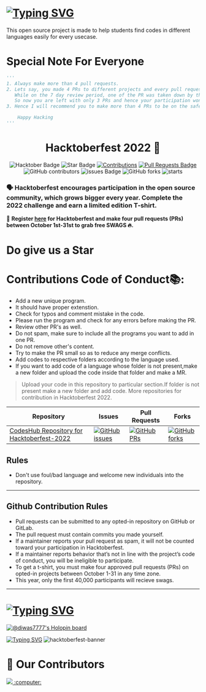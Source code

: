 # [![Typing SVG](https://readme-typing-svg.demolab.com?font=Fira+Code&size=50&pause=1000&multiline=true&width=435&height=80&lines=CodesHub)](https://github.com/diwas777777/CodesHub)
This open source project is made to help students find codes in different languages easily for every usecase.

# Special Note For Everyone
```py
'''
1. Always make more than 4 pull requests.
2. Lets say, you made 4 PRs to different projects and every pull request got merged.
   While on the 7 day review period, one of the PR was taken down by the Hacktoberfest review team.
   So now you are left with only 3 PRs and hence your participation wont be counted for swags.
3. Hence I will recommend you to make more than 4 PRs to be on the safe side.

    Happy Hacking
'''
```
<h1 align="center"> Hacktoberfest 2022 🎉</h1>

<div align="center">
  
<img src="https://img.shields.io/badge/hacktoberfest-2022-blueviolet" alt="Hacktober Badge"/>
 <img src="https://img.shields.io/static/v1?label=%F0%9F%8C%9F&message=If%20Useful&style=style=flat&color=BC4E99" alt="Star Badge"/>
 <a href="https://github.com/diwas777777/CodesHub" ><img src="https://img.shields.io/badge/Contributions-welcome-violet.svg?style=flat&logo=git" alt="Contributions" /></a>
<a href="https://github.com/diwas777777/CodesHub/pulls"><img src="https://img.shields.io/github/issues-pr/diwas777777/CodesHub" alt="Pull Requests Badge"/></a>
<br>
<img alt="GitHub contributors" src="https://img.shields.io/github/contributors/diwas777777/CodesHub"> <img src="https://img.shields.io/github/issues/diwas777777/CodesHub" alt="issues Badge"/> <img alt="GitHub forks" src="https://img.shields.io/github/forks/diwas777777/CodesHub"> <img alt="starts" src="https://img.shields.io/github/stars/diwas777777/CodesHub">

</div>

### 🗣 Hacktoberfest encourages participation in the open source community, which grows bigger every year. Complete the 2022 challenge and earn a limited edition T-shirt.
📢 **Register [here](https://hacktoberfest.digitalocean.com) for Hacktoberfest and make four pull requests (PRs) between October 1st-31st to grab free SWAGS 🔥.**
# Do give us a Star

# Contributions Code of Conduct📚:
- Add a new unique program.
- It should have proper extenstion.
- Check for typos and comment mistake in the code.
- Please run the program and check for any errors before making the PR.
- Review other PR's as well.
- Do not spam, make sure to include all the programs you want to add in one PR.
- Do not remove other's content.
- Try to make the PR small so as to reduce any merge conflicts.
- Add codes to respective folders according to the language used.
- If you want to add code of a language whose folder is not present,make a new folder and upload the code inside that folder and make a MR.

> Upload your code in this repository to particular section.If folder is not present make a new folder and add code.
> More repositories for contribution in Hacktoberfest 2022.

| Repository                                                  | Issues                                                                                                                                                           | Pull Requests                                                                                                                                                     | Forks                                                                                                                                                             |
| ----------------------------------------------------------- | ---------------------------------------------------------------------------------------------------------------------------------------------------------------- | ----------------------------------------------------------------------------------------------------------------------------------------------------------------- | ----------------------------------------------------------------------------------------------------------------------------------------------------------------- |
| [ CodesHub Repository for Hacktoberfest-2022](https://github.com/diwas777777/CodesHub)         | [![GitHub issues](https://img.shields.io/github/issues/diwas777777/CodesHub?color=pink&logo=github)](https://github.com/diwas777777/CodesHub/issues)         | [![GitHub PRs](https://img.shields.io/github/issues-pr/diwas777777/CodesHub)](https://github.com/diwas777777/CodesHub/pulls)         | [![GitHub forks](https://img.shields.io/github/forks/diwas777777/CodesHub?logo=git)](https://github.com/diwas777777/CodesHub/fork)                         |

## Rules

- Don't use foul/bad language and welcome new individuals into the repository.

---

## Github Contribution Rules
- Pull requests can be submitted to any opted-in repository on GitHub or GitLab.
- The pull request must contain commits you made yourself.
- If a maintainer reports your pull request as spam, it will not be counted toward your participation in Hacktoberfest.
- If a maintainer reports behavior that’s not in line with the project’s code of conduct, you will be ineligible to participate.
- To get a t-shirt, you must make four approved pull requests (PRs) on opted-in projects between October 1-31 in any time zone.
- This year, only the first 40,000 participants will recieve swags.
---

# [![Typing SVG](https://readme-typing-svg.demolab.com?font=Fira+Code&size=40&pause=1000&center=true&multiline=true&width=435&height=100&lines=Hacktoberfest+2022)](https://hacktoberfest.com/)

[![@diwas7777's Holopin board](https://holopin.me/diwas7777)](https://holopin.io/@diwas7777)

[![Typing SVG](https://readme-typing-svg.demolab.com?font=Fira+Code&pause=1000&width=435&lines=Register+here)](https://hacktoberfest.com)
![hacktoberfest-banner](https://user-images.githubusercontent.com/60167999/192787587-62a13aa7-1317-4bd5-a4b7-13f8bf336c6a.jpg)

# :handshake: Our Contributors

<a href="https://github.com/diwas777777/CodesHub/graphs/contributors">
  <img src="https://contrib.rocks/image?repo=diwas777777/CodesHub" /> :computer:
</a>
